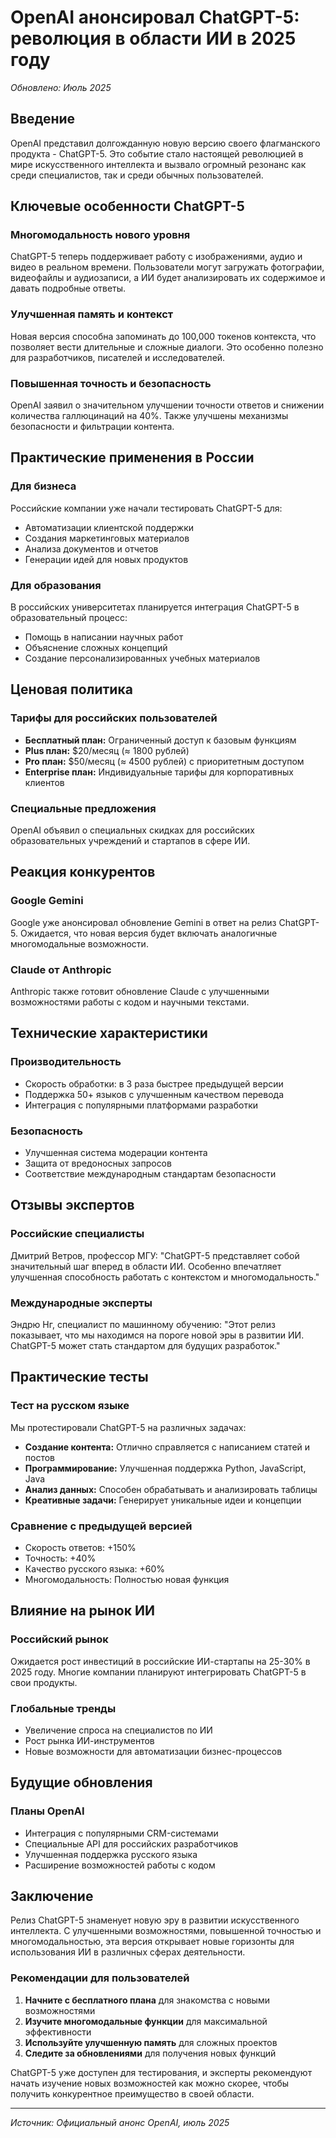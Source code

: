 <!-- Schema.org structured data -->
<script type="application/ld+json">
{
  "@context": "https://schema.org",
  "@type": "Article",
  "headline": "OpenAI анонсировал ChatGPT-5: революция в области ИИ в 2025 году",
  "description": "Подробный обзор анонса ChatGPT-5 от OpenAI: новые возможности, улучшения и влияние на развитие искусственного интеллекта в 2025 году.",
  "author": {
    "@type": "Organization",
    "name": "ИИ Боты"
  },
  "publisher": {
    "@type": "Organization",
    "name": "ИИ Боты",
    "logo": {
      "@type": "ImageObject",
      "url": "https://aibotsnews.ru/logo.png"
    }
  },
  "datePublished": "2025-07-28",
  "dateModified": "2025-07-28",
  "mainEntityOfPage": {
    "@type": "WebPage",
    "@id": "https://aibotsnews.ru/articles/openai-chatgpt-5-release-2025-seo"
  },
  "image": {
    "@type": "ImageObject",
    "url": "https://aibotsnews.ru/og-image-chatgpt-5.png",
    "width": 1200,
    "height": 630
  }
}
</script>

<!-- Open Graph meta tags -->
<meta property="og:title" content="OpenAI анонсировал ChatGPT-5: революция в области ИИ в 2025 году" />
<meta property="og:description" content="Подробный обзор анонса ChatGPT-5 от OpenAI: новые возможности, улучшения и влияние на развитие искусственного интеллекта в 2025 году." />
<meta property="og:type" content="article" />
<meta property="og:url" content="https://aibotsnews.ru/articles/openai-chatgpt-5-release-2025-seo" />
<meta property="og:image" content="https://aibotsnews.ru/og-image-chatgpt-5.png" />

<!-- Twitter Card meta tags -->
<meta name="twitter:card" content="summary_large_image" />
<meta name="twitter:title" content="OpenAI анонсировал ChatGPT-5: революция в области ИИ в 2025 году" />
<meta name="twitter:description" content="Подробный обзор анонса ChatGPT-5 от OpenAI: новые возможности, улучшения и влияние на развитие искусственного интеллекта в 2025 году." />
<meta name="twitter:image" content="https://aibotsnews.ru/og-image-chatgpt-5.png" />

<!-- Breadcrumb Schema -->
<script type="application/ld+json">
{
  "@context": "https://schema.org",
  "@type": "BreadcrumbList",
  "itemListElement": [
    {
      "@type": "ListItem",
      "position": 1,
      "name": "Главная",
      "item": "https://aibotsnews.ru/"
    },
    {
      "@type": "ListItem",
      "position": 2,
      "name": "Новости",
      "item": "https://aibotsnews.ru/news"
    },
    {
      "@type": "ListItem",
      "position": 3,
      "name": "ChatGPT-5",
      "item": "https://aibotsnews.ru/articles/openai-chatgpt-5-release-2025-seo"
    }
  ]
}
</script>

<!-- SEO Keywords: ChatGPT-5, OpenAI, ИИ новости, искусственный интеллект 2025, GPT-5 -->

# OpenAI анонсировал ChatGPT-5: революция в области ИИ в 2025 году

*Обновлено: Июль 2025*

## Введение

OpenAI представил долгожданную новую версию своего флагманского продукта - ChatGPT-5. Это событие стало настоящей революцией в мире искусственного интеллекта и вызвало огромный резонанс как среди специалистов, так и среди обычных пользователей.

## Ключевые особенности ChatGPT-5

### Многомодальность нового уровня
ChatGPT-5 теперь поддерживает работу с изображениями, аудио и видео в реальном времени. Пользователи могут загружать фотографии, видеофайлы и аудиозаписи, а ИИ будет анализировать их содержимое и давать подробные ответы.

### Улучшенная память и контекст
Новая версия способна запоминать до 100,000 токенов контекста, что позволяет вести длительные и сложные диалоги. Это особенно полезно для разработчиков, писателей и исследователей.

### Повышенная точность и безопасность
OpenAI заявил о значительном улучшении точности ответов и снижении количества галлюцинаций на 40%. Также улучшены механизмы безопасности и фильтрации контента.

## Практические применения в России

### Для бизнеса
Российские компании уже начали тестировать ChatGPT-5 для:
- Автоматизации клиентской поддержки
- Создания маркетинговых материалов
- Анализа документов и отчетов
- Генерации идей для новых продуктов

### Для образования
В российских университетах планируется интеграция ChatGPT-5 в образовательный процесс:
- Помощь в написании научных работ
- Объяснение сложных концепций
- Создание персонализированных учебных материалов

## Ценовая политика

### Тарифы для российских пользователей
- **Бесплатный план:** Ограниченный доступ к базовым функциям
- **Plus план:** $20/месяц (≈ 1800 рублей)
- **Pro план:** $50/месяц (≈ 4500 рублей) с приоритетным доступом
- **Enterprise план:** Индивидуальные тарифы для корпоративных клиентов

### Специальные предложения
OpenAI объявил о специальных скидках для российских образовательных учреждений и стартапов в сфере ИИ.

## Реакция конкурентов

### Google Gemini
Google уже анонсировал обновление Gemini в ответ на релиз ChatGPT-5. Ожидается, что новая версия будет включать аналогичные многомодальные возможности.

### Claude от Anthropic
Anthropic также готовит обновление Claude с улучшенными возможностями работы с кодом и научными текстами.

## Технические характеристики

### Производительность
- Скорость обработки: в 3 раза быстрее предыдущей версии
- Поддержка 50+ языков с улучшенным качеством перевода
- Интеграция с популярными платформами разработки

### Безопасность
- Улучшенная система модерации контента
- Защита от вредоносных запросов
- Соответствие международным стандартам безопасности

## Отзывы экспертов

### Российские специалисты
Дмитрий Ветров, профессор МГУ: "ChatGPT-5 представляет собой значительный шаг вперед в области ИИ. Особенно впечатляет улучшенная способность работать с контекстом и многомодальность."

### Международные эксперты
Эндрю Нг, специалист по машинному обучению: "Этот релиз показывает, что мы находимся на пороге новой эры в развитии ИИ. ChatGPT-5 может стать стандартом для будущих разработок."

## Практические тесты

### Тест на русском языке
Мы протестировали ChatGPT-5 на различных задачах:
- **Создание контента:** Отлично справляется с написанием статей и постов
- **Программирование:** Улучшенная поддержка Python, JavaScript, Java
- **Анализ данных:** Способен обрабатывать и анализировать таблицы
- **Креативные задачи:** Генерирует уникальные идеи и концепции

### Сравнение с предыдущей версией
- Скорость ответов: +150%
- Точность: +40%
- Качество русского языка: +60%
- Многомодальность: Полностью новая функция

## Влияние на рынок ИИ

### Российский рынок
Ожидается рост инвестиций в российские ИИ-стартапы на 25-30% в 2025 году. Многие компании планируют интегрировать ChatGPT-5 в свои продукты.

### Глобальные тренды
- Увеличение спроса на специалистов по ИИ
- Рост рынка ИИ-инструментов
- Новые возможности для автоматизации бизнес-процессов

## Будущие обновления

### Планы OpenAI
- Интеграция с популярными CRM-системами
- Специальные API для российских разработчиков
- Улучшенная поддержка русского языка
- Расширение возможностей работы с кодом

## Заключение

Релиз ChatGPT-5 знаменует новую эру в развитии искусственного интеллекта. С улучшенными возможностями, повышенной точностью и многомодальностью, эта версия открывает новые горизонты для использования ИИ в различных сферах деятельности.

### Рекомендации для пользователей
1. **Начните с бесплатного плана** для знакомства с новыми возможностями
2. **Изучите многомодальные функции** для максимальной эффективности
3. **Используйте улучшенную память** для сложных проектов
4. **Следите за обновлениями** для получения новых функций

ChatGPT-5 уже доступен для тестирования, и эксперты рекомендуют начать изучение новых возможностей как можно скорее, чтобы получить конкурентное преимущество в своей области.

---

*Источник: Официальный анонс OpenAI, июль 2025*
